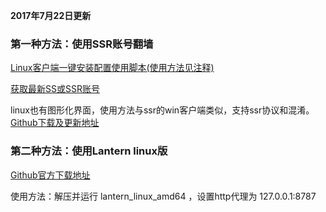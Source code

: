 **2017年7月22日更新**

### 第一种方法：使用SSR账号翻墙

[Linux客户端一键安装配置使用脚本(使用方法见注释)](https://github.com/the0demiurge/CharlesScripts/blob/master/charles/bin/ssr)

[获取最新SS或SSR账号](https://github.com/Alvin9999/new-pac/wiki/ss%E5%85%8D%E8%B4%B9%E8%B4%A6%E5%8F%B7)
 
linux也有图形化界面，使用方法与ssr的win客户端类似，支持ssr协议和混淆。[Github下载及更新地址](https://github.com/erguotou520/electron-ssr/releases)

### 第二种方法：使用Lantern linux版

[Github官方下载地址](https://github.com/yeahwu/recycle-bin/files/403687/8.5.y.lantern.tar.gz)

使用方法：解压并运行 lantern_linux_amd64 ，设置http代理为 127.0.0.1:8787